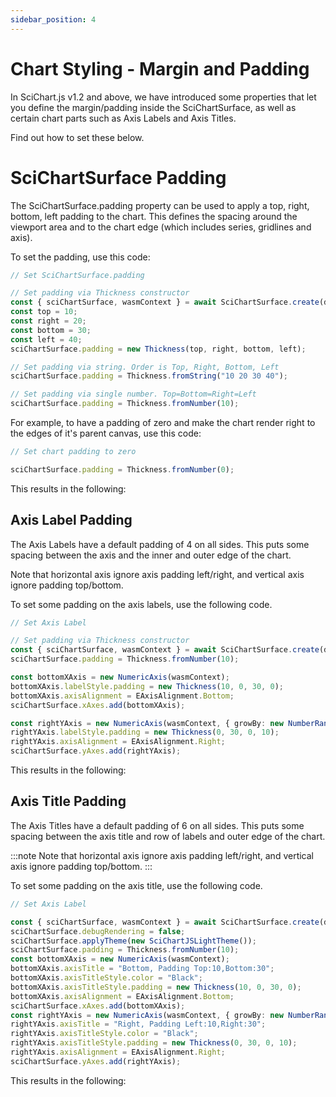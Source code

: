 ```yaml
---
sidebar_position: 4
---
```


# Chart Styling - Margin and Padding

In SciChart.js v1.2 and above, we have introduced some properties that let you define the margin/padding inside the SciChartSurface, as well as certain chart parts such as Axis Labels and Axis Titles.

Find out how to set these below.

SciChartSurface Padding
=======================

The SciChartSurface.padding property can be used to apply a top, right, bottom, left padding to the chart. This defines the spacing around the viewport area and to the chart edge (which includes series, gridlines and axis).

<CenteredImageWrapper
    src="/images/SciChartSurface_Padding.png"
/>

To set the padding, use this code:

```ts
// Set SciChartSurface.padding

// Set padding via Thickness constructor
const { sciChartSurface, wasmContext } = await SciChartSurface.create(divElementId);
const top = 10;
const right = 20;
const bottom = 30;
const left = 40;
sciChartSurface.padding = new Thickness(top, right, bottom, left);

// Set padding via string. Order is Top, Right, Bottom, Left
sciChartSurface.padding = Thickness.fromString("10 20 30 40");

// Set padding via single number. Top=Bottom=Right=Left
sciChartSurface.padding = Thickness.fromNumber(10);
```

For example, to have a padding of zero and make the chart render right to the edges of it's parent canvas, use this code:

```ts
// Set chart padding to zero

sciChartSurface.padding = Thickness.fromNumber(0);
```

This results in the following:

<CenteredImageWrapper
    src="/images/SciChartSurface_Padding_Zero.png"
/>

Axis Label Padding
------------------

The Axis Labels have a default padding of 4 on all sides. This puts some spacing between the axis and the inner and outer edge of the chart.

Note that horizontal axis ignore axis padding left/right, and vertical axis ignore padding top/bottom.

To set some padding on the axis labels, use the following code.

```ts
// Set Axis Label

// Set padding via Thickness constructor
const { sciChartSurface, wasmContext } = await SciChartSurface.create(divElementId);
sciChartSurface.padding = Thickness.fromNumber(10);

const bottomXAxis = new NumericAxis(wasmContext);
bottomXAxis.labelStyle.padding = new Thickness(10, 0, 30, 0);
bottomXAxis.axisAlignment = EAxisAlignment.Bottom;
sciChartSurface.xAxes.add(bottomXAxis);

const rightYAxis = new NumericAxis(wasmContext, { growBy: new NumberRange(0.05, 0.05) });
rightYAxis.labelStyle.padding = new Thickness(0, 30, 0, 10);
rightYAxis.axisAlignment = EAxisAlignment.Right;
sciChartSurface.yAxes.add(rightYAxis);
```

This results in the following:

<CenteredImageWrapper
    src="/images/Axis_LabelPadding.png"
/>

Axis Title Padding
------------------

The Axis Titles have a default padding of 6 on all sides. This puts some spacing between the axis title and row of labels and outer edge of the chart.

:::note
Note that horizontal axis ignore axis padding left/right, and vertical axis ignore padding top/bottom.
:::

To set some padding on the axis title, use the following code.

```ts
// Set Axis Label

const { sciChartSurface, wasmContext } = await SciChartSurface.create(divElementId);
sciChartSurface.debugRendering = false;
sciChartSurface.applyTheme(new SciChartJSLightTheme());
sciChartSurface.padding = Thickness.fromNumber(10);
const bottomXAxis = new NumericAxis(wasmContext);
bottomXAxis.axisTitle = "Bottom, Padding Top:10,Bottom:30";
bottomXAxis.axisTitleStyle.color = "Black";
bottomXAxis.axisTitleStyle.padding = new Thickness(10, 0, 30, 0);
bottomXAxis.axisAlignment = EAxisAlignment.Bottom;
sciChartSurface.xAxes.add(bottomXAxis);
const rightYAxis = new NumericAxis(wasmContext, { growBy: new NumberRange(0.05, 0.05) });
rightYAxis.axisTitle = "Right, Padding Left:10,Right:30";
rightYAxis.axisTitleStyle.color = "Black";
rightYAxis.axisTitleStyle.padding = new Thickness(0, 30, 0, 10);
rightYAxis.axisAlignment = EAxisAlignment.Right;
sciChartSurface.yAxes.add(rightYAxis);
```

This results in the following:

<CenteredImageWrapper
    src="/images/Axis_AxisTitlePadding.png"
/>